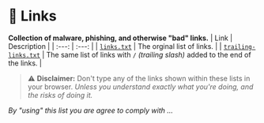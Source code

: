 # 🔗 Links
**Collection of malware, phishing, and otherwise "bad" links.**
| Link | Description |
| :---: | :---: |
| [`links.txt`](./links.txt) | The orginal list of links. |
| [`trailing-links.txt`](./trailing-links.txt) | The same list of links with `/` *(trailing slash)* added to the end of the links. |
> ⚠️ **Disclaimer:** Don't type any of the links shown within these lists in your browser. *Unless you understand exactly what you're doing, and the risks of doing it.*

*By "using" this list you are agree to comply with ...*
